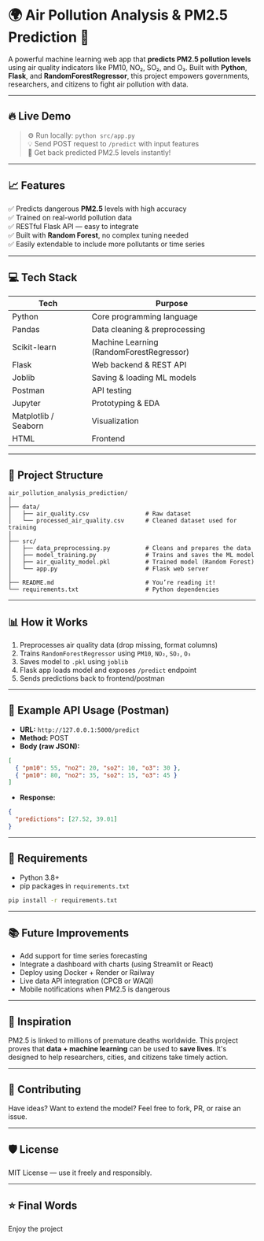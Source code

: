 # 🌍 Air Pollution Analysis & PM2.5 Prediction 🚀

A powerful machine learning web app that **predicts PM2.5 pollution levels** using air quality indicators like PM10, NO₂, SO₂, and O₃. Built with **Python**, **Flask**, and **RandomForestRegressor**, this project empowers governments, researchers, and citizens to fight air pollution with data.

---

## 🔥 Live Demo

> ⚙️ Run locally: `python src/app.py`  
> 💡 Send POST request to `/predict` with input features  
> 💬 Get back predicted PM2.5 levels instantly!

---

## 📈 Features

✅ Predicts dangerous **PM2.5** levels with high accuracy  
✅ Trained on real-world pollution data  
✅ RESTful Flask API — easy to integrate  
✅ Built with **Random Forest**, no complex tuning needed  
✅ Easily extendable to include more pollutants or time series  

---

## 💻 Tech Stack

| Tech | Purpose |
|------|---------|
| Python | Core programming language |
| Pandas | Data cleaning & preprocessing |
| Scikit-learn | Machine Learning (RandomForestRegressor) |
| Flask | Web backend & REST API |
| Joblib | Saving & loading ML models |
| Postman | API testing |
| Jupyter | Prototyping & EDA |
| Matplotlib / Seaborn | Visualization |
| HTML | Frontend |

---

## 📂 Project Structure

```
air_pollution_analysis_prediction/
│
├── data/
│   ├── air_quality.csv                # Raw dataset
│   └── processed_air_quality.csv      # Cleaned dataset used for training
│
├── src/
│   ├── data_preprocessing.py          # Cleans and prepares the data
│   ├── model_training.py              # Trains and saves the ML model
│   ├── air_quality_model.pkl          # Trained model (Random Forest)
│   └── app.py                         # Flask web server
│
├── README.md                          # You’re reading it!
└── requirements.txt                   # Python dependencies
```

---

## 📊 How it Works

1. Preprocesses air quality data (drop missing, format columns)
2. Trains `RandomForestRegressor` using `PM10`, `NO₂`, `SO₂`, `O₃`
3. Saves model to `.pkl` using `joblib`
4. Flask app loads model and exposes `/predict` endpoint
5. Sends predictions back to frontend/postman

---

## 🧪 Example API Usage (Postman)

- **URL:** `http://127.0.0.1:5000/predict`  
- **Method:** POST  
- **Body (raw JSON):**
```json
[
  { "pm10": 55, "no2": 20, "so2": 10, "o3": 30 },
  { "pm10": 80, "no2": 35, "so2": 15, "o3": 45 }
]
```
- **Response:**
```json
{
  "predictions": [27.52, 39.01]
}
```

---

## 📌 Requirements

- Python 3.8+
- pip packages in `requirements.txt`
```bash
pip install -r requirements.txt
```

---

## 📚 Future Improvements

- Add support for time series forecasting
- Integrate a dashboard with charts (using Streamlit or React)
- Deploy using Docker + Render or Railway
- Live data API integration (CPCB or WAQI)
- Mobile notifications when PM2.5 is dangerous

---

## 🧠 Inspiration

PM2.5 is linked to millions of premature deaths worldwide. This project proves that **data + machine learning** can be used to **save lives**. It's designed to help researchers, cities, and citizens take timely action.

---

## 🤝 Contributing

Have ideas? Want to extend the model? Feel free to fork, PR, or raise an issue.

---

## 🛡️ License

MIT License — use it freely and responsibly.

---

## ⭐ Final Words

Enjoy the project
